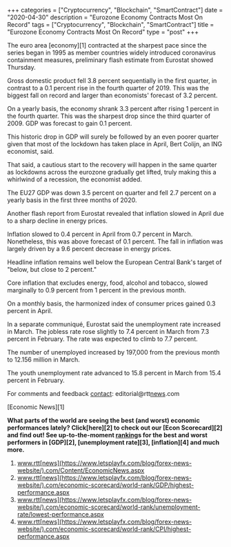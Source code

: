 +++
categories = ["Cryptocurrency", "Blockchain", "SmartContract"]
date = "2020-04-30"
description = "Eurozone Economy Contracts Most On Record"
tags = ["Cryptocurrency", "Blockchain", "SmartContract"]
title = "Eurozone Economy Contracts Most On Record"
type = "post"
+++

The euro area [economy][1] contracted at the sharpest pace since the
series began in 1995 as member countries widely introduced coronavirus
containment measures, preliminary flash estimate from Eurostat showed
Thursday.

Gross domestic product fell 3.8 percent sequentially in the first
quarter, in contrast to a 0.1 percent rise in the fourth quarter of
2019. This was the biggest fall on record and larger than economists'
forecast of 3.2 percent.

On a yearly basis, the economy shrank 3.3 percent after rising 1 percent
in the fourth quarter. This was the sharpest drop since the third
quarter of 2009. GDP was forecast to gain 0.1 percent.

This historic drop in GDP will surely be followed by an even poorer
quarter given that most of the lockdown has taken place in April, Bert
Colijn, an ING economist, said.

That said, a cautious start to the recovery will happen in the same
quarter as lockdowns across the eurozone gradually get lifted, truly
making this a whirlwind of a recession, the economist added.

The EU27 GDP was down 3.5 percent on quarter and fell 2.7 percent on a
yearly basis in the first three months of 2020.

Another flash report from Eurostat revealed that inflation slowed in
April due to a sharp decline in energy prices.

Inflation slowed to 0.4 percent in April from 0.7 percent in March.
Nonetheless, this was above forecast of 0.1 percent. The fall in
inflation was largely driven by a 9.6 percent decrease in energy prices.

Headline inflation remains well below the European Central Bank's target
of "below, but close to 2 percent."

Core inflation that excludes energy, food, alcohol and tobacco, slowed
marginally to 0.9 percent from 1 percent in the previous month.

On a monthly basis, the harmonized index of consumer prices gained 0.3
percent in April.

In a separate communiqué, Eurostat said the unemployment rate increased
in March. The jobless rate rose slightly to 7.4 percent in March from
7.3 percent in February. The rate was expected to climb to 7.7 percent.

The number of unemployed increased by 197,000 from the previous month to
12.156 million in March.

The youth unemployment rate advanced to 15.8 percent in March from 15.4
percent in February.

For comments and feedback [contact](https://www.playgroundfx.com/contact/): editorial@rtt[news](https://www.letsplayfx.com/blog/forex-news-website/).com

[Economic News][1]

 **What parts of the world are seeing the best (and worst) economic
performances lately? Click[here][2] to check out our [Econ Scorecard][2]
and find out! See up-to-the-moment [ranking](https://www.playgroundfx.com/blog/crypto-exchange-ranking/)s for the best and worst
performers in [GDP][2], [unemployment rate][3], [inflation][4] and much
more.**

   1. www.rtt[news](https://www.letsplayfx.com/blog/forex-news-website/).com/Content/EconomicNews.aspx
   2. www.rtt[news](https://www.letsplayfx.com/blog/forex-news-website/).com/economic-scorecard/world-rank/GDP/highest-performance.aspx
   3. www.rtt[news](https://www.letsplayfx.com/blog/forex-news-website/).com/economic-scorecard/world-rank/unemployment-rate/lowest-performance.aspx
   4. www.rtt[news](https://www.letsplayfx.com/blog/forex-news-website/).com/economic-scorecard/world-rank/CPI/highest-performance.aspx